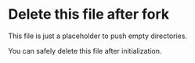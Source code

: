 # Delete this file after fork

This file is just a placeholder to push empty directories.

You can safely delete this file after initialization.